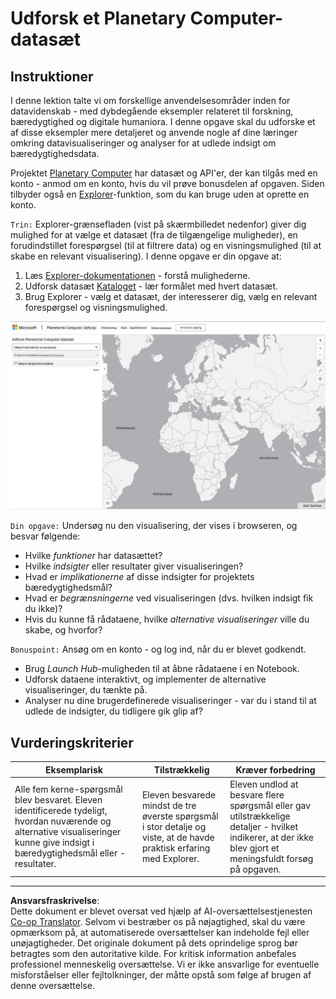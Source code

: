 <!--
CO_OP_TRANSLATOR_METADATA:
{
  "original_hash": "d1e05715f9d97de6c4f1fb0c5a4702c0",
  "translation_date": "2025-08-26T21:56:14+00:00",
  "source_file": "6-Data-Science-In-Wild/20-Real-World-Examples/assignment.md",
  "language_code": "da"
}
-->
# Udforsk et Planetary Computer-datasæt

## Instruktioner

I denne lektion talte vi om forskellige anvendelsesområder inden for datavidenskab - med dybdegående eksempler relateret til forskning, bæredygtighed og digitale humaniora. I denne opgave skal du udforske et af disse eksempler mere detaljeret og anvende nogle af dine læringer omkring datavisualiseringer og analyser for at udlede indsigt om bæredygtighedsdata.

Projektet [Planetary Computer](https://planetarycomputer.microsoft.com/) har datasæt og API'er, der kan tilgås med en konto - anmod om en konto, hvis du vil prøve bonusdelen af opgaven. Siden tilbyder også en [Explorer](https://planetarycomputer.microsoft.com/explore)-funktion, som du kan bruge uden at oprette en konto.

`Trin:`
Explorer-grænsefladen (vist på skærmbilledet nedenfor) giver dig mulighed for at vælge et datasæt (fra de tilgængelige muligheder), en forudindstillet forespørgsel (til at filtrere data) og en visningsmulighed (til at skabe en relevant visualisering). I denne opgave er din opgave at:

 1. Læs [Explorer-dokumentationen](https://planetarycomputer.microsoft.com/docs/overview/explorer/) - forstå mulighederne.
 2. Udforsk datasæt [Kataloget](https://planetarycomputer.microsoft.com/catalog) - lær formålet med hvert datasæt.
 3. Brug Explorer - vælg et datasæt, der interesserer dig, vælg en relevant forespørgsel og visningsmulighed.

![The Planetary Computer Explorer](../../../../translated_images/planetary-computer-explorer.c1e95a9b053167d64e2e8e4347cfb689e47e2037c33103fc1bbea1a149d4f85b.da.png)

`Din opgave:`
Undersøg nu den visualisering, der vises i browseren, og besvar følgende:
 * Hvilke _funktioner_ har datasættet?
 * Hvilke _indsigter_ eller resultater giver visualiseringen?
 * Hvad er _implikationerne_ af disse indsigter for projektets bæredygtighedsmål?
 * Hvad er _begrænsningerne_ ved visualiseringen (dvs. hvilken indsigt fik du ikke)?
 * Hvis du kunne få rådataene, hvilke _alternative visualiseringer_ ville du skabe, og hvorfor?

`Bonuspoint:`
Ansøg om en konto - og log ind, når du er blevet godkendt.
 * Brug _Launch Hub_-muligheden til at åbne rådataene i en Notebook.
 * Udforsk dataene interaktivt, og implementer de alternative visualiseringer, du tænkte på.
 * Analyser nu dine brugerdefinerede visualiseringer - var du i stand til at udlede de indsigter, du tidligere gik glip af?

## Vurderingskriterier

Eksemplarisk | Tilstrækkelig | Kræver forbedring
--- | --- | -- |
Alle fem kerne-spørgsmål blev besvaret. Eleven identificerede tydeligt, hvordan nuværende og alternative visualiseringer kunne give indsigt i bæredygtighedsmål eller -resultater. | Eleven besvarede mindst de tre øverste spørgsmål i stor detalje og viste, at de havde praktisk erfaring med Explorer. | Eleven undlod at besvare flere spørgsmål eller gav utilstrækkelige detaljer - hvilket indikerer, at der ikke blev gjort et meningsfuldt forsøg på opgaven. |

---

**Ansvarsfraskrivelse**:  
Dette dokument er blevet oversat ved hjælp af AI-oversættelsestjenesten [Co-op Translator](https://github.com/Azure/co-op-translator). Selvom vi bestræber os på nøjagtighed, skal du være opmærksom på, at automatiserede oversættelser kan indeholde fejl eller unøjagtigheder. Det originale dokument på dets oprindelige sprog bør betragtes som den autoritative kilde. For kritisk information anbefales professionel menneskelig oversættelse. Vi er ikke ansvarlige for eventuelle misforståelser eller fejltolkninger, der måtte opstå som følge af brugen af denne oversættelse.